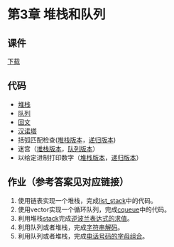# 第3章 堆栈和队列

## 课件

[下载](https://github.com/hanjianwei/datastructure/raw/master/chap3/chap3.ppt)

## 代码

- [堆栈](./stack)
- [队列](./queue)
- [回文](./palindrome)
- [汉诺塔](./hanoi)
- 括弧匹配检查([堆栈版本](./balanced/stack)，[递归版本](./balanced/recursion))
- 迷宫（[堆栈版本](./maze/stack)，[队列版本](./maze/queue)）
- 以给定进制打印数字（[堆栈版本](./print_num/stack)，[递归版本](./print_num/recursion)）

## 作业（参考答案见对应链接）

1. 使用链表实现一个堆栈，完成[list_stack](./list_stack)中的代码。
2. 使用vector实现一个循环队列，完成[cqueue](./cqueue)中的代码。
3. 利用堆栈[stack](./stack)完成[逆波兰表达式的求值](./rpn)。
4. 利用队列或者堆栈，完成[字符串解码](./decode_string)。
5. 利用队列或者堆栈，完成[电话号码的字母组合](./tel)。
